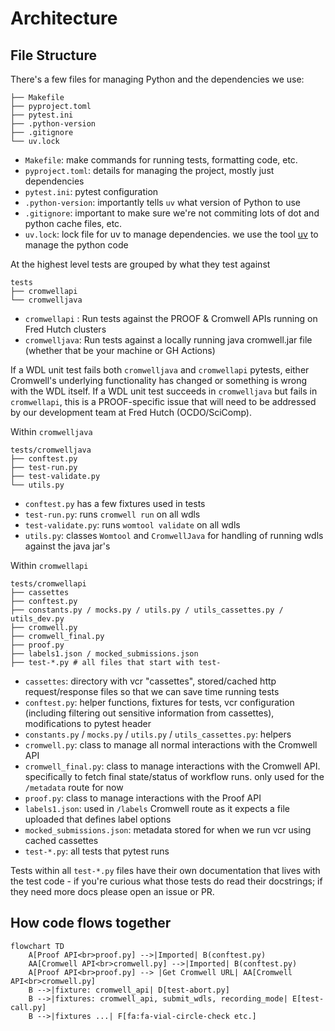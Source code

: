 # Architecture

## File Structure

There's a few files for managing Python and the dependencies we use:

```
├── Makefile
├── pyproject.toml
├── pytest.ini
├── .python-version
├── .gitignore
└── uv.lock
```

- `Makefile`: make commands for running tests, formatting code, etc.
- `pyproject.toml`: details for managing the project, mostly just dependencies
- `pytest.ini`: pytest configuration
- `.python-version`: importantly tells `uv` what version of Python to use
- `.gitignore`: important to make sure we're not commiting lots of dot and python cache files, etc.
- `uv.lock`: lock file for uv to manage dependencies. we use the tool [uv](https://docs.astral.sh/uv/) to manage the python code

At the highest level tests are grouped by what they test against

```
tests
├── cromwellapi
└── cromwelljava
```

- `cromwellapi` : Run tests against the PROOF & Cromwell APIs running on Fred Hutch clusters
- `cromwelljava`: Run tests against a locally running java cromwell.jar file  (whether that be your machine or GH Actions)

If a WDL unit test fails both `cromwelljava` and `cromwellapi` pytests, either Cromwell's underlying functionality has changed or something is wrong with the WDL itself. If a WDL unit test succeeds in `cromwelljava` but fails in `cromwellapi`, this is a PROOF-specific issue that will need to be addressed by our development team at Fred Hutch (OCDO/SciComp).

Within `cromwelljava`

```
tests/cromwelljava
├── conftest.py
├── test-run.py
├── test-validate.py
└── utils.py
```

- `conftest.py` has a few fixtures used in tests
- `test-run.py`: runs `cromwell run` on all wdls
- `test-validate.py`:  runs `womtool validate` on all wdls
- `utils.py`: classes `Womtool` and `CromwellJava` for handling of running wdls against the java jar's

Within `cromwellapi`

```
tests/cromwellapi
├── cassettes
├── conftest.py
├── constants.py / mocks.py / utils.py / utils_cassettes.py / utils_dev.py
├── cromwell.py
├── cromwell_final.py
├── proof.py
├── labels1.json / mocked_submissions.json
├── test-*.py # all files that start with test-
```

- `cassettes`: directory with vcr "cassettes", stored/cached http request/response files so that we can save time running tests
- `conftest.py`: helper functions, fixtures for tests, vcr configuration (including filtering out sensitive information from cassettes), modifications to pytest header
- `constants.py` / `mocks.py` / `utils.py` / `utils_cassettes.py`: helpers
- `cromwell.py`: class to manage all normal interactions with the Cromwell API
- `cromwell_final.py`: class to manage interactions with the Cromwell API. specifically to fetch final state/status of workflow runs. only used for the `/metadata` route for now
- `proof.py`: class to manage interactions with the Proof API
- `labels1.json`: used in `/labels` Cromwell route as it expects a file uploaded that defines label options
- `mocked_submissions.json`: metadata stored for when we run vcr using cached cassettes
- `test-*.py`:  all tests that pytest runs

Tests within all `test-*.py` files have their own documentation that lives with the test code - if you're curious what those tests do read their docstrings; if they need more docs please open an issue or PR.

## How code flows together

```mermaid
flowchart TD
    A[Proof API<br>proof.py] -->|Imported| B(conftest.py)
    AA[Cromwell API<br>cromwell.py] -->|Imported| B(conftest.py)
    A[Proof API<br>proof.py] --> |Get Cromwell URL| AA[Cromwell API<br>cromwell.py]
    B -->|fixture: cromwell_api| D[test-abort.py]
    B -->|fixtures: cromwell_api, submit_wdls, recording_mode| E[test-call.py]
    B -->|fixtures ...| F[fa:fa-vial-circle-check etc.]
```
